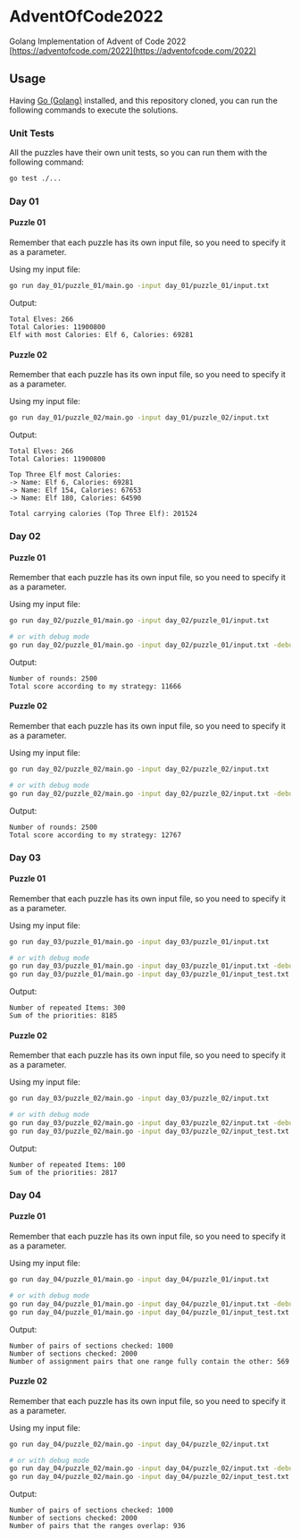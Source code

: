 # AdventOfCode2022

Golang Implementation of Advent of Code 2022 [https://adventofcode.com/2022](https://adventofcode.com/2022)

## Usage

Having [Go (Golang)](https://go.dev/) installed, and this repository cloned, you can run the following commands to execute the solutions.

### Unit Tests

All the puzzles have their own unit tests, so you can run them with the following command:

```bash
go test ./...
```

### Day 01

#### Puzzle 01

Remember that each puzzle has its own input file, so you need to specify it as a parameter.

Using my input file:

```bash
go run day_01/puzzle_01/main.go -input day_01/puzzle_01/input.txt
```

Output:

```text
Total Elves: 266
Total Calories: 11900800
Elf with most Calories: Elf 6, Calories: 69281
```

#### Puzzle 02

Remember that each puzzle has its own input file, so you need to specify it as a parameter.

Using my input file:

```bash
go run day_01/puzzle_02/main.go -input day_01/puzzle_02/input.txt
```

Output:

```text
Total Elves: 266
Total Calories: 11900800

Top Three Elf most Calories:
-> Name: Elf 6, Calories: 69281
-> Name: Elf 154, Calories: 67653
-> Name: Elf 180, Calories: 64590

Total carrying calories (Top Three Elf): 201524
```

### Day 02

#### Puzzle 01

Remember that each puzzle has its own input file, so you need to specify it as a parameter.

Using my input file:

```bash
go run day_02/puzzle_01/main.go -input day_02/puzzle_01/input.txt

# or with debug mode
go run day_02/puzzle_01/main.go -input day_02/puzzle_01/input.txt -debug
```

Output:

```text
Number of rounds: 2500
Total score according to my strategy: 11666
```

#### Puzzle 02

Remember that each puzzle has its own input file, so you need to specify it as a parameter.

Using my input file:

```bash
go run day_02/puzzle_02/main.go -input day_02/puzzle_02/input.txt

# or with debug mode
go run day_02/puzzle_02/main.go -input day_02/puzzle_02/input.txt -debug
```

Output:

```text
Number of rounds: 2500
Total score according to my strategy: 12767
```

### Day 03

#### Puzzle 01

Remember that each puzzle has its own input file, so you need to specify it as a parameter.

Using my input file:

```bash
go run day_03/puzzle_01/main.go -input day_03/puzzle_01/input.txt

# or with debug mode
go run day_03/puzzle_01/main.go -input day_03/puzzle_01/input.txt -debug
go run day_03/puzzle_01/main.go -input day_03/puzzle_01/input_test.txt -debug
```

Output:

```text
Number of repeated Items: 300
Sum of the priorities: 8185
```

#### Puzzle 02

Remember that each puzzle has its own input file, so you need to specify it as a parameter.

Using my input file:

```bash
go run day_03/puzzle_02/main.go -input day_03/puzzle_02/input.txt

# or with debug mode
go run day_03/puzzle_02/main.go -input day_03/puzzle_02/input.txt -debug
go run day_03/puzzle_02/main.go -input day_03/puzzle_02/input_test.txt -debug
```

Output:

```text
Number of repeated Items: 100
Sum of the priorities: 2817
```

### Day 04

#### Puzzle 01

Remember that each puzzle has its own input file, so you need to specify it as a parameter.

Using my input file:

```bash
go run day_04/puzzle_01/main.go -input day_04/puzzle_01/input.txt

# or with debug mode
go run day_04/puzzle_01/main.go -input day_04/puzzle_01/input.txt -debug
go run day_04/puzzle_01/main.go -input day_04/puzzle_01/input_test.txt -debug
```

Output:

```text
Number of pairs of sections checked: 1000
Number of sections checked: 2000
Number of assignment pairs that one range fully contain the other: 569
```

#### Puzzle 02

Remember that each puzzle has its own input file, so you need to specify it as a parameter.

Using my input file:

```bash
go run day_04/puzzle_02/main.go -input day_04/puzzle_02/input.txt

# or with debug mode
go run day_04/puzzle_02/main.go -input day_04/puzzle_02/input.txt -debug
go run day_04/puzzle_02/main.go -input day_04/puzzle_02/input_test.txt -debug
```

Output:

```text
Number of pairs of sections checked: 1000
Number of sections checked: 2000
Number of pairs that the ranges overlap: 936
```

